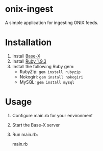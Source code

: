 onix-ingest
===========

A simple application for ingesting ONIX feeds.

# Installation

1. Install [Base-X](http://basex.org/)
1. Install [Ruby 1.9.3](https://www.ruby-lang.org/en/downloads/)
1. Install the following Ruby gem:
	* RubyZip: `gem install rubyzip`
	* Nokogiri: `gem install nokogiri`
	* MySQL: `gem install mysql`

# Usage

1. Configure main.rb for your environment
1. Start the Base-X server
1. Run main.rb:

	main.rb


